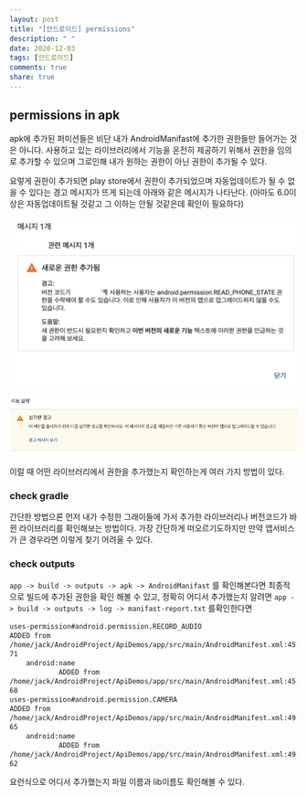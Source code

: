 ```yaml
---
layout: post
title: "[안드로이드] permissions"
description: " "
date: 2020-12-03
tags: [안드로이드]
comments: true
share: true
---
```



## permissions in apk

apk에 추가된 퍼미션들은 비단 내가 AndroidManifast에 추가한 권한들만 들어가는 것은 아니다. 사용하고 있는 라이브러리에서 기능을 온전히 제공하기 위해서 권한을 임의로 추가할 수 있으며 그로인해 내가 원하는 권한이 아닌 권한이 추가될 수 있다.

요렇게 권한이 추가되면 play store에서 권한이 추가되었으며 자동업데이트가 될 수 없을 수 있다는 경고 메시지가 뜨게 되는데 아래와 같은 메시지가 나타난다.
(아마도 6.0이상은 자동업데이트될 것같고 그 이하는 안될 것같은데 확인이 필요하다)

![](./images/permissions_in_apk_1.png)

![](./images/permissions_in_apk_2.png)

이럴 때 어떤 라이브러리에서 권한을 추가했는지 확인하는게 여러 가지 방법이 있다.

### check gradle

간단한 방법으론 먼저 내가 수정한 그래이들에 가서 추가한 라이브러리나 버전코드가 바뀐 라이브러리를 확인해보는 방법이다. 가장 간단하게 떠오르기도하지만 만약 앱서비스가 큰 경우라면 이렇게 찾기 어려울 수 있다.


### check outputs

```app -> build -> outputs -> apk -> AndroidManifast``` 를 확인해본다면 최종적으로 빌드에 추가된 권한을 확인 해볼 수 있고, 정확히 어디서 추가했는지 알려면 ```app -> build -> outputs -> log -> manifast-report.txt``` 를확인한다면

```
uses-permission#android.permission.RECORD_AUDIO
ADDED from /home/jack/AndroidProject/ApiDemos/app/src/main/AndroidManifest.xml:45:5-71
    android:name
            ADDED from /home/jack/AndroidProject/ApiDemos/app/src/main/AndroidManifest.xml:45:22-68
uses-permission#android.permission.CAMERA
ADDED from /home/jack/AndroidProject/ApiDemos/app/src/main/AndroidManifest.xml:49:5-65
    android:name
            ADDED from /home/jack/AndroidProject/ApiDemos/app/src/main/AndroidManifest.xml:49:22-62
```

요런식으로 어디서 추가했는지 파일 이름과 lib이름도 확인해볼 수 있다.

